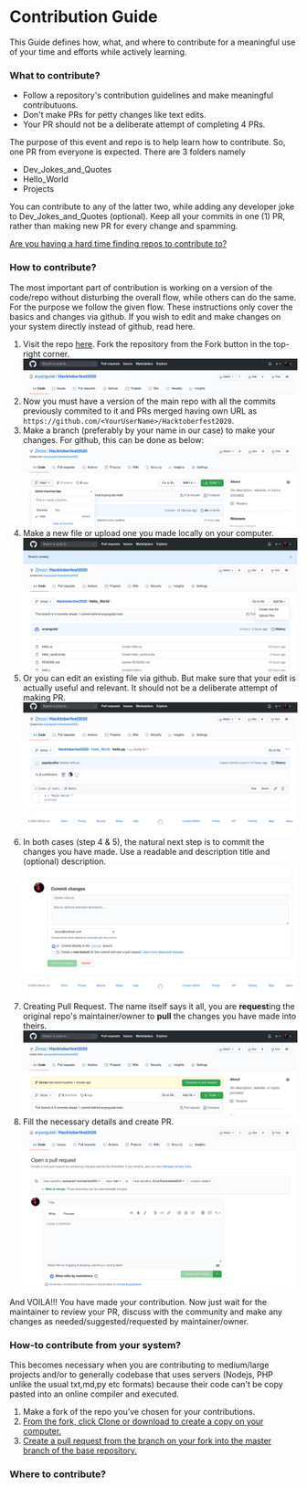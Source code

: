 # Contribution Guide

This Guide defines how, what, and where to contribute for a meaningful use of your time and efforts while actively learning.
### What to contribute?
* Follow a repository's contribution guidelines and make meaningful contributuons.
* Don't make PRs for petty changes like text edits.
* Your PR should not be a deliberate attempt of completing 4 PRs.

The purpose of this event and repo is to help learn how to contribute. So, one PR from everyone is expected.
There are 3 folders namely

- Dev_Jokes_and_Quotes
- Hello_World
- Projects

You can contribute to any of the latter two, while adding any developer joke to Dev_Jokes_and_Quotes (optional). 
Keep all your commits in one (1) PR, rather than making new PR for every change and spamming.

[Are you having a hard time finding repos to contribute to?](/CONTRIBUTING.md)

### How to contribute?
The most important part of contribution is working on a version of the code/repo without disturbing the overall flow, while others can do the same. For the purpose we follow the given flow. These instructions only cover the basics and changes via github. If you wish to edit and make changes on your system directly instead of github, read here.
1. Visit the repo [here](https://github.com/aryangulati/Hacktoberfest2020). Fork the repository from the Fork button in the top-right corner.
![FORK](/src/fork.png)
2. Now you must have a version of the main repo with all the commits previously commited to it and PRs merged having own URL as `https://github.com/<YourUserName>/Hacktoberfest2020`.
3. Make a branch (preferably by your name in our case) to make your changes. For github, this can be done as below:
![Branch Github](/src/branch-github.png)
4. Make a new file or upload one you made locally on your computer.
![Create/Upload](/src/contribute.png)
5. Or you can edit an existing file via github. But make sure that your edit is actually useful and relevant. It should not be a deliberate attempt of making PR.
![Edit Existing](/src/edit-existing.png)
6. In both cases (step 4 & 5), the natural next step is to commit the changes you have made. Use a readable and description title and (optional) description.
![Commit](/src/Commit.png)
7. Creating Pull Request. The name itself says it all, you are **request**ing the original repo's maintainer/owner to **pull** the changes you have made into theirs.
![Create PR](/src/createPR.png)
8. Fill the necessary details and create PR.
![Create PR2](/src/createPR2.png)

And VOILA!!! You have made your contribution.
Now just wait for the maintainer to review your PR, discuss with the community and make any changes as needed/suggested/requested by maintainer/owner.

### How-to contribute from your system?
This becomes necessary when you are contributing to medium/large projects and/or to generally codebase that uses servers (Nodejs, PHP unlike the usual txt,md,py etc formats) because their code can't be copy pasted into an online compiler and executed.

1. Make a fork of the repo you’ve chosen for your contributions.
2. [From the fork, click Clone or download to create a copy on your computer.](https://docs.github.com/en/free-pro-team@latest/github/creating-cloning-and-archiving-repositories/cloning-a-repository)
3. [Create a pull request from the branch on your fork into the master branch of the base repository.](https://docs.github.com/en/free-pro-team@latest/github/collaborating-with-issues-and-pull-requests/creating-a-pull-request-from-a-fork)

### Where to contribute?
